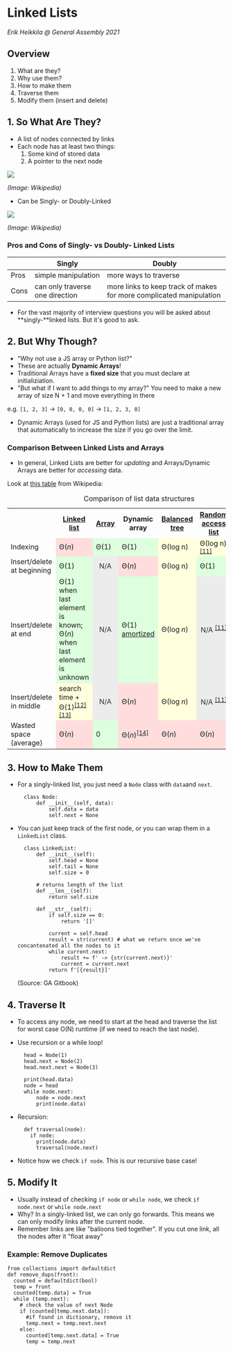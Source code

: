 # Linked Lists
 
 *Erik Heikkila @ General Assembly 2021*
 
## Overview
 
 1. What are they? 
 2. Why use them?
 3. How to make them
 4. Traverse them
 5. Modify them (insert and delete)
 
## 1. So What Are They?

* A list of nodes connected by links
* Each node has at least two things:
	1. Some kind of stored data
	2. A pointer to the next node

![](https://upload.wikimedia.org/wikipedia/commons/thumb/6/6d/Singly-linked-list.svg/408px-Singly-linked-list.svg.png)

*(Image: Wikipedia)*

* Can be Singly- or Doubly-Linked

![](https://upload.wikimedia.org/wikipedia/commons/thumb/5/5e/Doubly-linked-list.svg/610px-Doubly-linked-list.svg.png)

*(Image: Wikipedia)*


### Pros and Cons of Singly- vs Doubly- Linked Lists
| | Singly | Doubly |
|---|----|---|
|Pros| simple manipulation| more ways to traverse|
|Cons| can only traverse one direction| more links to keep track of makes for more complicated manipulation|
 
* For the vast majority of interview questions you will be asked about **singly-**linked lists. But it's good to ask.

## 2. But Why Though?

* "Why not use a JS array or Python list?" 
* These are actually **Dynamic Arrays**!
* Traditional Arrays have a **fixed size** that you must declare at initializiation.
* "But what if I want to add things to my array?" You need to make a new array of size N + 1 and move everything in there

e.g. `[1, 2, 3]` -> `[0, 0, 0, 0]` -> `[1, 2, 3, 0]`

* Dynamic Arrays (used for JS and Python lists) are just a traditional array that automatically to increase the size if you go over the limit.

### Comparison Between Linked Lists and Arrays
* In general, Linked Lists are better for *updating* and Arrays/Dynamic Arrays are better for *accessing* data. 

Look at [this table](https://en.wikipedia.org/wiki/Dynamic_array#Performance) from Wikipedia:

<table class="wikitable">
<caption>Comparison of list data structures
</caption>
<tbody><tr>
<th>
</th>
<th><a href="/wiki/Linked_list" title="Linked list">Linked list</a>
</th>
<th><a href="/wiki/Array_data_structure" title="Array data structure">Array</a>
</th>
<th><a class="mw-selflink selflink">Dynamic array</a>
</th>
<th><a href="/wiki/Self-balancing_binary_search_tree" title="Self-balancing binary search tree">Balanced tree</a>
</th>
<th><a href="/w/index.php?title=Random_access_list&amp;action=edit&amp;redlink=1" class="new" title="Random access list (page does not exist)">Random <span class="nowrap">access list</span></a>
</th>
<th><a href="/wiki/Hashed_array_tree" title="Hashed array tree">Hashed array tree</a>
</th></tr>
<tr>
<td>Indexing
</td>
<td style="background:#ffdddd">Θ(<i>n</i>)
</td>
<td style="background:#ddffdd">Θ(1)
</td>
<td style="background:#ddffdd">Θ(1)
</td>
<td style="background:#ffffdd">Θ(log n)
</td>
<td style="background:#ffffdd">Θ(log n)<sup id="cite_ref-okasakiComparison_11-0" class="reference"><a href="#cite_note-okasakiComparison-11">&#91;11&#93;</a></sup>
</td>
<td style="background:#ddffdd">Θ(1)
</td></tr>
<tr>
<td><span class="nowrap">Insert/delete</span> at beginning
</td>
<td style="background:#ddffdd">Θ(1)
</td>
<td data-sort-value="" style="background: #ececec; color: #2C2C2C; vertical-align: middle; text-align: center;" class="table-na">N/A
</td>
<td style="background:#ffdddd">Θ(<i>n</i>)
</td>
<td style="background:#ffffdd">Θ(log n)
</td>
<td style="background:#ddffdd">Θ(1)
</td>
<td style="background:#ffdddd">Θ(<i>n</i>)
</td></tr>
<tr>
<td><span class="nowrap">Insert/delete</span> at end
</td>
<td style="background:#ddffdd">Θ(1) when last <span class="nowrap">element is known</span>;<br />Θ(<i>n</i>) when last <span class="nowrap">element is unknown</span>
</td>
<td data-sort-value="" style="background: #ececec; color: #2C2C2C; vertical-align: middle; text-align: center;" class="table-na">N/A
</td>
<td style="background:#ddffdd">Θ(1) <a href="/wiki/Amortized_analysis" title="Amortized analysis">amortized</a>
</td>
<td style="background:#ffffdd">Θ(log <i>n</i>)
</td>
<td data-sort-value="" style="background: #ececec; color: #2C2C2C; vertical-align: middle; text-align: center;" class="table-na">N/A <sup id="cite_ref-okasakiComparison_11-1" class="reference"><a href="#cite_note-okasakiComparison-11">&#91;11&#93;</a></sup>
</td>
<td style="background:#ddffdd">Θ(1) <a href="/wiki/Amortized_analysis" title="Amortized analysis">amortized</a>
</td></tr>
<tr>
<td><span class="nowrap">Insert/delete</span> in middle
</td>
<td style="background:#ffffdd">search time + <span class="nowrap">Θ(1)</span><sup id="cite_ref-12" class="reference"><a href="#cite_note-12">&#91;12&#93;</a></sup><sup id="cite_ref-13" class="reference"><a href="#cite_note-13">&#91;13&#93;</a></sup>
</td>
<td data-sort-value="" style="background: #ececec; color: #2C2C2C; vertical-align: middle; text-align: center;" class="table-na">N/A
</td>
<td style="background:#ffdddd">Θ(<i>n</i>)
</td>
<td style="background:#ffffdd">Θ(log <i>n</i>)
</td>
<td data-sort-value="" style="background: #ececec; color: #2C2C2C; vertical-align: middle; text-align: center;" class="table-na">N/A <sup id="cite_ref-okasakiComparison_11-2" class="reference"><a href="#cite_note-okasakiComparison-11">&#91;11&#93;</a></sup>
</td>
<td style="background:#ffdddd">Θ(<i>n</i>)
</td></tr>
<tr>
<td><span class="nowrap">Wasted space</span> (average)
</td>
<td style="background:#ffdddd">Θ(<i>n</i>)
</td>
<td style="background:#ddffdd">0
</td>
<td style="background:#ffdddd">Θ(<i>n</i>)<sup id="cite_ref-14" class="reference"><a href="#cite_note-14">&#91;14&#93;</a></sup>
</td>
<td style="background:#ffdddd">Θ(<i>n</i>)
</td>
<td style="background:#ffdddd">Θ(<i>n</i>)
</td>
<td style="background:#ffffdd">Θ(<span class="nowrap">&#8730;<span style="border-top:1px solid; padding:0 0.1em;"><i>n</i></span></span>)
</td></tr></tbody></table>


## 3. How to Make Them

* For a singly-linked list, you just need a `Node` class with  `data`and `next`. 

		class Node:
			def __init__(self, data):
				self.data = data
				self.next = None
				
* You can just keep track of the first node, or you can wrap them in a `LinkedList` class. 

		class LinkedList:
		    def __init__(self):
		        self.head = None
		        self.tail = None
		        self.size = 0
		
		    # returns length of the list
		    def __len__(self):
		        return self.size
		
		    def __str__(self):
		        if self.size == 0:
		            return '[]'
		
		        current = self.head
		        result = str(current) # what we return once we've concantenated all the nodes to it
		        while current.next:
		            result += f' -> {str(current.next)}'
		            current = current.next
		        return f'[{result}]'
        
   (Source: GA Gitbook)
   
## 4. Traverse It

* To access any node, we need to start at the head and traverse the list for worst case O(N) runtime (if we need to reach the last node). 
* Use recursion or a while loop!

		head = Node(1)
		head.next = Node(2)
		head.next.next = Node(3)
		
		print(head.data)
		node = head
		while node.next:
		    node = node.next
		    print(node.data)   
			
			
* Recursion:

		def traversal(node):
		  if node:
		    print(node.data)
		    traversal(node.next)
	    
* Notice how we check `if node`. This is our recursive base case! 

## 5. Modify It 
	
* Usually instead of checking `if node` or `while node`, we check `if node.next` or `while node.next`
* Why? In a singly-linked list, we can only go forwards. This means we can only modify links after the current node. 
* Remember links are like "balloons tied together". If you cut one link, all the nodes after it "float away"

### Example: Remove Duplicates

	from collections import defaultdict
	def remove_dups(front):
	  counted = defaultdict(bool)
	  temp = front
	  counted[temp.data] = True
	  while (temp.next):
	    # check the value of next Node
	    if (counted[temp.next.data]):
	      #if found in dictionary, remove it
	      temp.next = temp.next.next
	    else:
	      counted[temp.next.data] = True
	      temp = temp.next